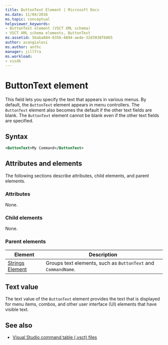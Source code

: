 ```yaml
---
title: ButtonText Element | Microsoft Docs
ms.date: 11/04/2016
ms.topic: conceptual
helpviewer_keywords:
- ButtonText element (VSCT XML schema)
- VSCT XML schema elements, ButtonText
ms.assetid: 56aba884-0356-4894-ae4e-32d3938f6865
author: acangialosi
ms.author: anthc
manager: jillfra
ms.workload:
- vssdk
---
```

# ButtonText element
This field lets you specify the text that appears in various menus. By default, the `ButtonText` element appears in menu controllers. The `ButtonText` element also becomes the default if the other text fields are blank. The `ButtonText` element cannot be blank even if the other text fields are specified.

## Syntax

```xml
<ButtonText>My Command</ButtonText>
```

## Attributes and elements
 The following sections describe attributes, child elements, and parent elements.

### Attributes
 None.

### Child elements
 None.

### Parent elements

|Element|Description|
|-------------|-----------------|
|[Strings Element](../extensibility/strings-element.md)|Groups text elements, such as `ButtonText` and `CommandName`.|

## Text value
 The text value of the `ButtonText` element provides the text that is displayed for menu items, combos, and other user interface (UI) elements that have visible text.

## See also
- [Visual Studio command table (.vsct) files](../extensibility/internals/visual-studio-command-table-dot-vsct-files.md)
